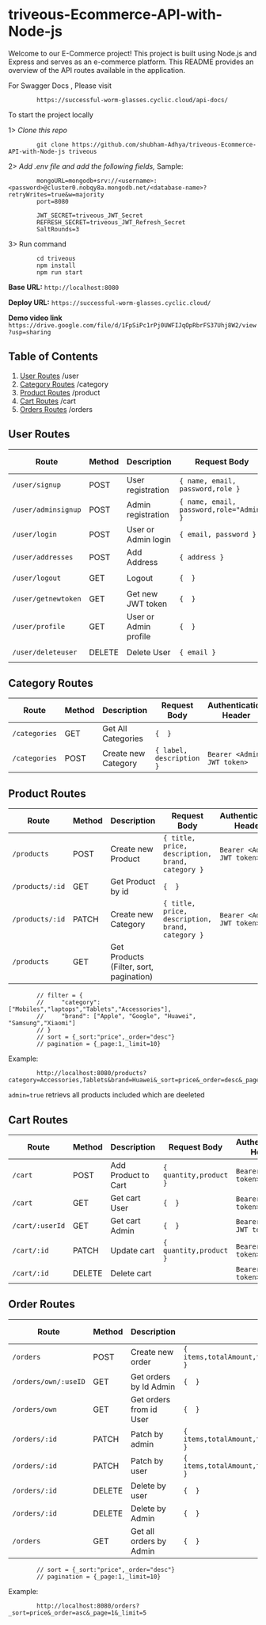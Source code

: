 # triveous-Ecommerce-API-with-Node-js

Welcome to our E-Commerce project! This project is built using Node.js and Express and serves as an e-commerce platform. This README provides an overview of the API routes available in the application.

For Swagger Docs , Please visit

            https://successful-worm-glasses.cyclic.cloud/api-docs/
            
To start the project locally 

1> *Clone this repo* 

            git clone https://github.com/shubham-Adhya/triveous-Ecommerce-API-with-Node-js triveous
            
2> *Add .env file and add the following fields,*
    Sample:

            mongoURL=mongodb+srv://<username>:<password>@cluster0.nobqy8a.mongodb.net/<database-name>?retryWrites=true&w=majority
            port=8080

            JWT_SECRET=triveous_JWT_Secret
            REFRESH_SECRET=triveous_JWT_Refresh_Secret
            SaltRounds=3
            
3> Run command

            cd triveous
            npm install
            npm run start
            
**Base URL:** `http://localhost:8080`

**Deploy URL:** `https://successful-worm-glasses.cyclic.cloud/`

**Demo video link** `https://drive.google.com/file/d/1FpSiPc1rPj0UWFIJqOpRbrFS37Uhj8W2/view?usp=sharing`

## Table of Contents

1. [User Routes]()  /user
2. [Category Routes]()  /category
3. [Product Routes]()  /product
4. [Cart Routes]()   /cart
5. [Orders Routes]()  /orders

## User Routes

| Route                 | Method | Description              | Request Body                                     | Authentication Header       |
|-----------------------|--------|--------------------------|--------------------------------------------------|-----------------------------|
| `/user/signup`        | POST   | User registration        | `{ name, email, password,role }`                 |                             |
| `/user/adminsignup`   | POST   | Admin registration       | `{ name, email, password,role="Admin" }`         | `Bearer <Admin JWT token>`  |
| `/user/login`         | POST   | User or Admin login      | `{ email, password }`                            |                             |
| `/user/addresses`     | POST   | Add Address              | `{ address }`                                    | `Bearer <JWT token>`        |
| `/user/logout`        | GET    | Logout                   | `{  }`                                           | `Bearer <JWT token>`        |
| `/user/getnewtoken`   | GET    | Get new JWT token        | `{  }`                                           | `Bearer <JWT refreshToken>` |
| `/user/profile`       | GET    | User or Admin profile    | `{  }`                                           | `Bearer <JWT token>`        |
| `/user/deleteuser`    | DELETE | Delete User              | `{ email }`                                      | `Bearer <Admin JWT token>`  |

## Category Routes 
| Route                 | Method | Description              | Request Body                                     | Authentication Header       |
|-----------------------|--------|--------------------------|--------------------------------------------------|-----------------------------|
| `/categories`         | GET    | Get All Categories       | `{  }`                                           |                             |
| `/categories`         | POST   | Create new Category      | `{ label, description }`                         | `Bearer <Admin JWT token>`  |

## Product Routes 
| Route                 | Method | Description              | Request Body                                     | Authentication Header       |
|-----------------------|--------|--------------------------|--------------------------------------------------|-----------------------------|
| `/products`           | POST   | Create new Product       | `{ title, price, description, brand, category }` | `Bearer <Admin JWT token>`  |
| `/products/:id`       | GET    | Get Product by id        | `{  }`                                           |                             |
| `/products/:id`       | PATCH  | Create new Category      | `{ title, price, description, brand, category }` | `Bearer <Admin JWT token>`  |
| `/products`           | GET    | Get Products (Filter, sort, pagination) |                                   |                             |

            // filter = {
            //     "category":["Mobiles","laptops","Tablets","Accessories"],
            //     "brand": ["Apple", "Google", "Huawei", "Samsung","Xiaomi"]
            // }
            // sort = {_sort:"price",_order="desc"}
            // pagination = {_page:1,_limit=10}
Example:

            http://localhost:8080/products?category=Accessories,Tablets&brand=Huawei&_sort=price&_order=desc&_page=7&_limit=2&admin=true
            
`admin=true` retrievs all products included which are deeleted

## Cart Routes 
| Route                 | Method | Description              | Request Body                                     | Authentication Header       |
|-----------------------|--------|--------------------------|--------------------------------------------------|-----------------------------|
| `/cart`               | POST   | Add Product to Cart      | `{ quantity,product }`                           | `Bearer <JWT token>`        |
| `/cart`               | GET    | Get cart User            | `{  }`                                           | `Bearer <JWT token>`        |
| `/cart/:userId`       | GET    | Get cart Admin           | `{  }`                                           | `Bearer <Admin JWT token>`  |
| `/cart/:id`           | PATCH  | Update cart              | `{ quantity,product }`                           | `Bearer <JWT token>`        |
| `/cart/:id`           | DELETE | Delete cart              |                                                  | `Bearer <JWT token>`        |

## Order Routes 
| Route                 | Method | Description              | Request Body                                                          | Authentication Header       |
|-----------------------|--------|--------------------------|-----------------------------------------------------------------------|-----------------------------|
| `/orders`             | POST   | Create new order         | `{ items,totalAmount,totalItems,user,paymentMethod,selectedAddress }` | `Bearer <JWT token>`        |
| `/orders/own/:useID`  | GET    | Get orders by Id Admin   | `{  }`                                                                | `Bearer <JWT token>`        |
| `/orders/own`         | GET    | Get orders from id User  | `{  }`                                                                | `Bearer <Admin JWT token>`  |
| `/orders/:id`         | PATCH  | Patch by admin           | `{ items,totalAmount,totalItems,user,paymentMethod,selectedAddress }` | `Bearer <JWT token>`        |
| `/orders/:id`         | PATCH  | Patch by user            | `{ items,totalAmount,totalItems,user,paymentMethod,selectedAddress }` | `Bearer <JWT token>`        |
| `/orders/:id`         | DELETE | Delete by user           | `{  }`                                                                | `Bearer <JWT token>`        |
| `/orders/:id`         | DELETE | Delete by Admin          | `{  }`                                                                | `Bearer <JWT token>`        |
| `/orders`             | GET    | Get all orders by Admin  | `{  }`                                                                | `Bearer <JWT token>`        |

            // sort = {_sort:"price",_order="desc"}
            // pagination = {_page:1,_limit=10}
Example:

            http://localhost:8080/orders?_sort=price&_order=asc&_page=1&_limit=5
